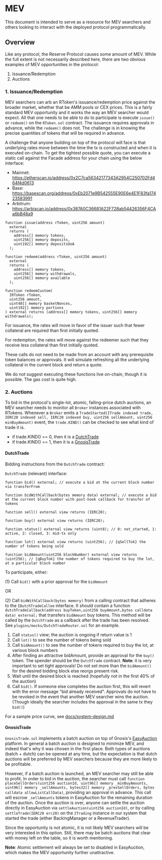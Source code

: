 # MEV

This document is intended to serve as a resource for MEV searchers and others looking to interact with the deployed protocol programmatically.

## Overview

Like any protocol, the Reserve Protocol causes some amount of MEV. While the full extent is not necessarily described here, there are two obvious examples of MEV opportunities in the protocol:

1. Issuance/Redemption
2. Auctions

### 1. Issuance/Redemption

MEV searchers can arb an RToken's issuance/redemption price against the broader market, whether that be AMM pools or CEX prices. This is a fairly standard MEV opportunity and it works the way an MEV searcher would expect. All that one needs to be able to do to participate is execute `issue()` or `redeem()` on the `RToken.sol` contract. The issuance requires approvals in advance, while the `redeem()` does not. The challenge is in knowing the precise quantities of tokens that will be required in advance.

A challenge that anyone building on top of the protocol will face is that underlying rates move between the time the tx is constructed and when it is executed on-chain. To get the tightest possible quote, you can execute a static call against the Facade address for your chain using the below interface:

- Mainnet: https://etherscan.io/address/0x2C7ca56342177343A2954C250702Fd464f4d0613
- Base: https://basescan.org/address/0xEb2071e9B542555E90E6e4E1F83fa17423583991
- Arbitrum: https://arbiscan.io/address/0x387A0C36681A22F728ab54426356F4CAa6bB48a9

```solidity
function issue(address rToken, uint256 amount)
  external
  returns (
    address[] memory tokens,
    uint256[] memory deposits,
    uint192[] memory depositsUoA
  );

function redeem(address rToken, uint256 amount)
  external
  returns (
    address[] memory tokens,
    uint256[] memory withdrawals,
    uint256[] memory available
  );

function redeemCustom(
  IRToken rToken,
  uint256 amount,
  uint48[] memory basketNonces,
  uint192[] memory portions
) external returns (address[] memory tokens, uint256[] memory withdrawals);

```

For issuance, the rates will move in favor of the issuer such that fewer collateral are required than first initially quoted.

For redemption, the rates will move against the redeemer such that they receive less collateral than first initially quoted.

These calls do not need to be made from an account with any prerequisite token balances or approvals. It will simulate refreshing all the underlying collateral in the current block and return a quote.

We do not suggest executing these functions live on-chain, though it is possible. The gas cost is quite high.

### 2. Auctions

To bid in the protocol's single-lot, atomic, falling-price dutch auctions, an MEV searcher needs to monitor all `Broker` instances associated with RTokens. Whenever a `Broker` emits a `TradeStarted(ITrade indexed trade, IERC20 indexed sell, IERC20 indexed buy, uint256 sellAmount, uint256 minBuyAmount)` event, the `trade.KIND()` can be checked to see what kind of trade it is.

- if trade.KIND() == 0, then it is a [DutchTrade](../contracts/plugins/trading/DutchTrade.sol)
- if trade.KIND() == 1, then it is a [GnosisTrade](../contracts/plugins/trading/GnosisTrade.sol)

#### DutchTrade

Bidding instructions from the `DutchTrade` contract:

`DutchTrade` (relevant) interface:

```solidity
function bid() external; // execute a bid at the current block number via transferFrom

function bidWithCallback(bytes memory data) external; // execute a bid at the current block number with post-hook callback for transfer of tokens

function sell() external view returns (IERC20);

function buy() external view returns (IERC20);

function status() external view returns (uint8); // 0: not_started, 1: active, 2: closed, 3: mid-tx only

function lot() external view returns (uint256); // {qSellTok} the number of tokens being sold

function bidAmount(uint256 blockNumber) external view returns (uint256); // {qBuyTok} the number of tokens required to buy the lot, at a particular block number

```

To participate, either:

(1) Call `bid()` with a prior approval for the `bidAmount`

OR

(2) Call `bidWithCallback(bytes memory)` from a calling contract that adheres to the `IDutchTradeCallee` interface. It should contain a function `dutchTradeCallback(address buyToken,uint256 buyAmount,bytes calldata data) external;` that transfers `bidAmount` buy tokens. This method will be called by the `DutchTrade` as a callback after the trade has been resolved. See `plugins/mocks/DutchTradeRouter.sol` for an example.

1. Call `status()` view; the auction is ongoing if return value is 1
2. Call `lot()` to see the number of tokens being sold
3. Call `bidAmount()` to see the number of tokens required to buy the lot, at various block numbers
4. After finding an attractive bidAmount, provide an approval for the `buy()` token. The spender should be the `DutchTrade` contract.
   **Note**: it is very important to set tight approvals! Do not set more than the `bidAmount()` for the desired bidding block else reorgs present risk.
5. Wait until the desired block is reached (hopefully not in the first 40% of the auction)
6. Call `bid()`. If someone else completes the auction first, this will revert with the error message "bid already received". Approvals do not have to be revoked in the event that another MEV searcher wins the auction. (Though ideally the searcher includes the approval in the same tx they `bid()`)

For a sample price curve, see [docs/system-design.md](./system-design.md#sample-price-curve)

#### GnosisTrade

`GnosisTrade.sol` implements a batch auction on top of Gnosis's [EasyAuction](https://github.com/gnosis/ido-contracts/blob/main/contracts/EasyAuction.sol) platform. In general a batch auction is designed to minimize MEV, and indeed that's why it was chosen in the first place. Both types of auctions (batch + dutch) can be opened at any time, but the expectation is that dutch auctions will be preferred by MEV searchers because they are more likely to be profitable.

However, if a batch auction is launched, an MEV searcher may still be able to profit. In order to bid in the auction, the searcher must call `function placeSellOrders(uint256 auctionId, uint96[] memory _minBuyAmounts, uint96[] memory _sellAmounts, bytes32[] memory _prevSellOrders, bytes calldata allowListCallData)`, providing an approval in advance. This call will escrow `_sellAmounts` tokens in EasyAuction for the remaining duration of the auction. Once the auction is over, anyone can settle the auction directly in EasyAuction via `settleAuction(uint256 auctionId)`, or by calling `settleTrade(IERC20 erc20)` on the `ITrading` instance in our system that started the trade (either BackingManager or a RevenueTrader).

Since the opportunity is not atomic, it is not likely MEV searchers will be very interested in this option. Still, there may be batch auctions that clear with money left on the table, so it is worth mentioning.

**Note**: Atomic settlement will always be set to disabled in EasyAuction, which makes the MEV opportunity further unattractive.
